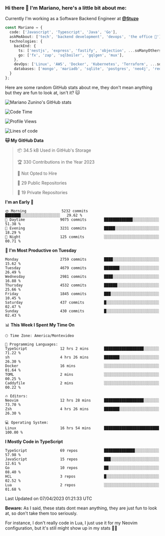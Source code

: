 ### Hi there 👋 I'm Mariano, here's a little bit about me:

Currently I'm working as a Software Backend Engineer at [**@Stuzo**](https://www.stuzo.com/)

```ts
const Mariano = {
  code: ['Javascript', 'Typescript', 'Java', 'Go'],
  askMeAbout: ['tech', 'backend development', 'devops', 'the office 💼'],
  technologies: {
    backEnd: {
      ts: ['nestjs', 'express', 'fastify', 'objection', ...soManyOthersFrameworks],
      go: ['fx', 'zap', 'sqlboiler', 'gqlgen', 'mux'],
    },
    devOps: ['Linux', 'AWS', 'Docker', 'Kubernetes', 'Terraform', ...soManyOthersTools],
    databases: ['mongo', 'mariadb', 'sqlite', 'postgres', 'neo4j', 'redis'],
  }
};
```

Here are some random GitHub stats about me, they don't mean anything but they are fun to look at, isn't it? 🐱

![Mariano Zunino's GitHub stats](https://github-readme-stats.vercel.app/api?username=marianozunino&count_private=true&show_icons=true&theme=radical)

<!--START_SECTION:waka-->
![Code Time](http://img.shields.io/badge/Code%20Time-669%20hrs%205%20mins-blue)

![Profile Views](http://img.shields.io/badge/Profile%20Views-0-blue)

![Lines of code](https://img.shields.io/badge/From%20Hello%20World%20I%27ve%20Written-7.1%20million%20lines%20of%20code-blue)

**🐱 My GitHub Data** 

> 📦 34.5 kB Used in GitHub's Storage 
 > 
> 🏆 330 Contributions in the Year 2023
 > 
> 🚫 Not Opted to Hire
 > 
> 📜 29 Public Repositories 
 > 
> 🔑 19 Private Repositories 
 > 
**I'm an Early 🐤** 

```text
🌞 Morning                5232 commits        ███████░░░░░░░░░░░░░░░░░░   29.62 % 
🌆 Daytime                9075 commits        █████████████░░░░░░░░░░░░   51.38 % 
🌃 Evening                3231 commits        █████░░░░░░░░░░░░░░░░░░░░   18.29 % 
🌙 Night                  125 commits         ░░░░░░░░░░░░░░░░░░░░░░░░░   00.71 % 
```
📅 **I'm Most Productive on Tuesday** 

```text
Monday                   2759 commits        ████░░░░░░░░░░░░░░░░░░░░░   15.62 % 
Tuesday                  4679 commits        ███████░░░░░░░░░░░░░░░░░░   26.49 % 
Wednesday                2981 commits        ████░░░░░░░░░░░░░░░░░░░░░   16.88 % 
Thursday                 4532 commits        ██████░░░░░░░░░░░░░░░░░░░   25.66 % 
Friday                   1845 commits        ███░░░░░░░░░░░░░░░░░░░░░░   10.45 % 
Saturday                 437 commits         █░░░░░░░░░░░░░░░░░░░░░░░░   02.47 % 
Sunday                   430 commits         █░░░░░░░░░░░░░░░░░░░░░░░░   02.43 % 
```


📊 **This Week I Spent My Time On** 

```text
🕑︎ Time Zone: America/Montevideo

💬 Programming Languages: 
TypeScript               12 hrs 2 mins       ██████████████████░░░░░░░   71.22 % 
sh                       4 hrs 26 mins       ███████░░░░░░░░░░░░░░░░░░   26.30 % 
Docker                   16 mins             ░░░░░░░░░░░░░░░░░░░░░░░░░   01.64 % 
TOML                     2 mins              ░░░░░░░░░░░░░░░░░░░░░░░░░   00.25 % 
Caddyfile                2 mins              ░░░░░░░░░░░░░░░░░░░░░░░░░   00.22 % 

🔥 Editors: 
Neovim                   12 hrs 28 mins      ██████████████████░░░░░░░   73.70 % 
Zsh                      4 hrs 26 mins       ███████░░░░░░░░░░░░░░░░░░   26.30 % 

💻 Operating System: 
Linux                    16 hrs 54 mins      █████████████████████████   100.00 % 
```

**I Mostly Code in TypeScript** 

```text
TypeScript               69 repos            ██████████████░░░░░░░░░░░   57.98 % 
JavaScript               15 repos            ███░░░░░░░░░░░░░░░░░░░░░░   12.61 % 
Go                       10 repos            ██░░░░░░░░░░░░░░░░░░░░░░░   08.40 % 
HCL                      3 repos             █░░░░░░░░░░░░░░░░░░░░░░░░   02.52 % 
Lua                      2 repos             ░░░░░░░░░░░░░░░░░░░░░░░░░   01.68 % 
```




 Last Updated on 07/04/2023 01:21:33 UTC
<!--END_SECTION:waka-->

**Beware:** As I said, these stats dont mean anything, they are just fun to look at, so don't take them too seriously.

For instance, I don't really code in Lua, I just use it for my Neovim configuration, but it's still might show up in my stats 🤷‍♂️
